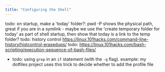 ```yaml
---
title: "Configuring the Shell"
---
```


todo: on startup, make a 'today' folder?: pwd -P shows the physical path, great if you are in a symlink - maybe we use the 'create temporary folder for today' as part of shell startup, then show that today is a link to the temp folder?
todo: history control https://linux.101hacks.com/command-line-history/histcontrol-erasedups/
todo: https://linux.101hacks.com/bash-scripting/execution-sequence-of-bash-files/


- todo: using `grep` in an `if` statement (with the `-q` flag). example: my dotfiles project uses this trick to decide whether to add the profile file

